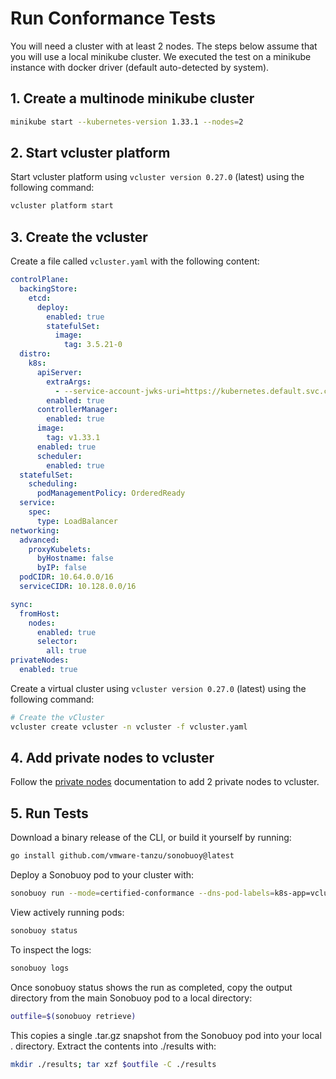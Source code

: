 # Run Conformance Tests

You will need a cluster with at least 2 nodes.
The steps below assume that you will use a local minikube cluster.
We executed the test on a minikube instance with docker driver
(default auto-detected by system).

## 1. Create a multinode minikube cluster

```bash
minikube start --kubernetes-version 1.33.1 --nodes=2
```

## 2. Start vcluster platform

Start vcluster platform using `vcluster version 0.27.0` (latest) using
the following command:

```bash
vcluster platform start
```

## 3. Create the vcluster

Create a file called `vcluster.yaml` with the following content:

```yaml
controlPlane:
  backingStore:
    etcd:
      deploy:
        enabled: true
        statefulSet:
          image:
            tag: 3.5.21-0
  distro:
    k8s:
      apiServer:
        extraArgs:
          - --service-account-jwks-uri=https://kubernetes.default.svc.cluster.local/openid/v1/jwks
        enabled: true
      controllerManager:
        enabled: true
      image:
        tag: v1.33.1
      enabled: true
      scheduler:
        enabled: true
  statefulSet:
    scheduling:
      podManagementPolicy: OrderedReady
  service:
    spec:
      type: LoadBalancer
networking:
  advanced:
    proxyKubelets:
      byHostname: false
      byIP: false
  podCIDR: 10.64.0.0/16
  serviceCIDR: 10.128.0.0/16

sync:
  fromHost:
    nodes:
      enabled: true
      selector:
        all: true
privateNodes:
  enabled: true
```

Create a virtual cluster using `vcluster version 0.27.0` (latest) using
the following command:

```bash
# Create the vCluster
vcluster create vcluster -n vcluster -f vcluster.yaml
```

## 4. Add private nodes to vcluster

Follow the [private nodes](https://www.vcluster.com/docs/vcluster/deploy/worker-nodes/private-nodes/join) documentation to
add 2 private nodes to vcluster.

## 5. Run Tests

Download a binary release of the CLI, or build it yourself by running:

```bash
go install github.com/vmware-tanzu/sonobuoy@latest
```

Deploy a Sonobuoy pod to your cluster with:

```bash
sonobuoy run --mode=certified-conformance --dns-pod-labels=k8s-app=vcluster-kube-dns
```

View actively running pods:

```bash
sonobuoy status
```

To inspect the logs:

```bash
sonobuoy logs
```

Once sonobuoy status shows the run as completed, copy the output directory from
the main Sonobuoy pod to a local directory:

```bash
outfile=$(sonobuoy retrieve)
```

This copies a single .tar.gz snapshot from the Sonobuoy pod into your local .
directory. Extract the contents into ./results with:

```bash
mkdir ./results; tar xzf $outfile -C ./results
```
